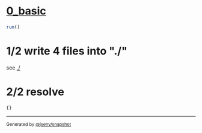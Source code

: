 # [0_basic](../../try_catch_syntax_build.test.mjs#L30)

```js
run()
```

# 1/2 write 4 files into "./"

see [./](./)

# 2/2 resolve

```js
{}
```

---

<sub>
  Generated by <a href="https://github.com/jsenv/core/tree/main/packages/tooling/snapshot">@jsenv/snapshot</a>
</sub>
